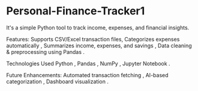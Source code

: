 # Personal-Finance-Tracker1

It's a simple Python tool to track income, expenses, and financial insights.

Features:
 Supports CSV/Excel transaction files, 
 Categorizes expenses automatically ,
 Summarizes income, expenses, and savings ,
 Data cleaning & preprocessing using Pandas .

Technologies Used
 Python ,
 Pandas ,
 NumPy ,
 Jupyter Notebook .

Future Enhancements:
 Automated transaction fetching ,
 AI-based categorization ,
 Dashboard visualization .

